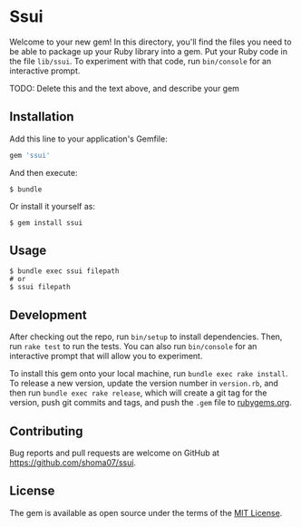 # Ssui

Welcome to your new gem! In this directory, you'll find the files you need to be able to package up your Ruby library into a gem. Put your Ruby code in the file `lib/ssui`. To experiment with that code, run `bin/console` for an interactive prompt.

TODO: Delete this and the text above, and describe your gem

## Installation

Add this line to your application's Gemfile:

```ruby
gem 'ssui'
```

And then execute:

    $ bundle

Or install it yourself as:

    $ gem install ssui

## Usage

```
$ bundle exec ssui filepath
# or
$ ssui filepath
```

## Development

After checking out the repo, run `bin/setup` to install dependencies. Then, run `rake test` to run the tests. You can also run `bin/console` for an interactive prompt that will allow you to experiment.

To install this gem onto your local machine, run `bundle exec rake install`. To release a new version, update the version number in `version.rb`, and then run `bundle exec rake release`, which will create a git tag for the version, push git commits and tags, and push the `.gem` file to [rubygems.org](https://rubygems.org).

## Contributing

Bug reports and pull requests are welcome on GitHub at https://github.com/shoma07/ssui.

## License

The gem is available as open source under the terms of the [MIT License](https://opensource.org/licenses/MIT).
